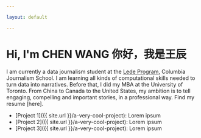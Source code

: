 ```yaml
---

layout: default

---
```


# Hi, I'm CHEN WANG  你好，我是王辰

I am currently a data journalism student at the [Lede Program](http://ledeprogram.com), Columbia Journalism School.
I am learning all kinds of computational skills needed to turn data into narratives.
Before that, I did my MBA at the University of Toronto.
From China to Canada to the United States, my ambition is to tell engaging, compelling and important stories, in a professional way. 
Find my resume [here]. 

* [Project 1]({{ site.url }}/a-very-cool-project): Lorem ipsum
* [Project 2]({{ site.url }}/a-very-cool-project): Lorem ipsum
* [Project 3]({{ site.url }}/a-very-cool-project): Lorem ipsum